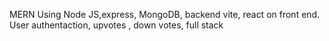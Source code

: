 MERN Using Node JS,express,  MongoDB, backend
vite, react on front end.
User authentaction, upvotes , down votes, full stack 
